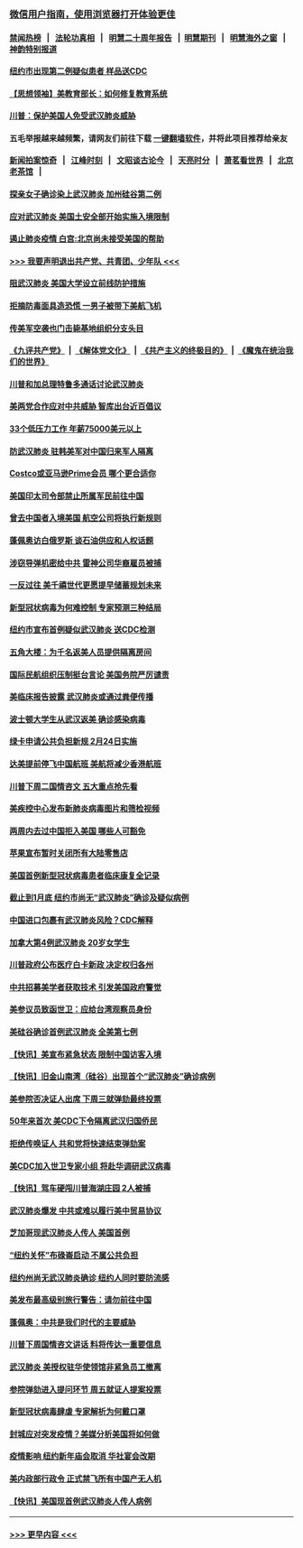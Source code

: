### [微信用户指南，使用浏览器打开体验更佳](https://github.com/gfw-breaker/banned-news1/blob/master/indexes/wechat-guide.md?t=0)
#### [禁闻热榜](热点新闻.md?t=0)  &nbsp;&nbsp;|&nbsp;&nbsp; [法轮功真相](https://github.com/gfw-breaker/truth/blob/master/README.md?t=0) &nbsp;&nbsp;|&nbsp;&nbsp; [明慧二十周年报告](https://github.com/gfw-breaker/mh-reports/blob/master/README.md?t=0) &nbsp;&nbsp;|&nbsp;&nbsp;[明慧期刊](https://github.com/gfw-breaker/mh-qikan) &nbsp;&nbsp;|&nbsp;&nbsp; [明慧海外之窗](https://github.com/gfw-breaker/mh-news/blob/master/README.md?t=0) &nbsp;&nbsp;|&nbsp;&nbsp; [神韵特别报道](https://github.com/gfw-breaker/mh-news/blob/master/shenyun.md?t=0)
#### [纽约市出现第二例疑似患者 样品送CDC](../pages/nsc412/n11840010.md?t=02031202) 
#### [【思想领袖】美教育部长：如何修复教育系统](../pages/nsc412/n11690865.md?t=02031202) 
#### [川普：保护美国人免受武汉肺炎威胁](../pages/nsc412/n11839718.md?t=02031202) 
#### 五毛举报越来越频繁，请网友们前往下载 [一键翻墙软件](https://github.com/gfw-breaker/ssr-accounts)，并将此项目推荐给亲友
#### [新闻拍案惊奇](https://github.com/gfw-breaker/banned-news1/blob/master/pages/link4.md) &nbsp;&nbsp;|&nbsp;&nbsp; [江峰时刻](https://github.com/gfw-breaker/banned-news1/blob/master/pages/link4.md) &nbsp;&nbsp;|&nbsp;&nbsp; [文昭谈古论今](https://github.com/gfw-breaker/banned-news1/blob/master/pages/link4.md) &nbsp;&nbsp;|&nbsp;&nbsp; [天亮时分](https://github.com/gfw-breaker/banned-news1/blob/master/pages/link4.md) &nbsp;&nbsp;|&nbsp;&nbsp; [萧茗看世界](https://github.com/gfw-breaker/banned-news1/blob/master/pages/link4.md) &nbsp;&nbsp;|&nbsp;&nbsp; [北京老茶馆](https://github.com/gfw-breaker/banned-news1/blob/master/pages/link4.md) &nbsp;&nbsp;|&nbsp;&nbsp; 
#### [探亲女子确诊染上武汉肺炎 加州硅谷第二例](../pages/nsc412/n11839784.md?t=02031202) 
#### [应对武汉肺炎 美国土安全部开始实施入境限制](../pages/nsc412/n11839729.md?t=02031202) 
#### [遏止肺炎疫情 白宫:北京尚未接受美国的帮助](../pages/nsc412/n11839660.md?t=02031202) 
#### [>>> 我要声明退出共产党、共青团、少年队 <<<](https://github.com/begood0513/goodnews/blob/master/quit/letter.md) 
#### [阻武汉肺炎 美国大学设立前线防护措施](../pages/nsc412/n11839479.md?t=02031202) 
#### [拒摘防毒面具造恐慌 一男子被带下美航飞机](../pages/nsc412/n11839455.md?t=02031202) 
#### [传美军空袭也门击毙基地组织分支头目](../pages/nsc412/n11839210.md?t=02031202) 
#### [《九评共产党》](https://github.com/begood0513/9ping.md/blob/master/README.md) &nbsp;|&nbsp; [《解体党文化》](../../../../jtdwh.md/blob/master/README.md)  &nbsp;|&nbsp; [《共产主义的终极目的》](../../../../gczydzjmd.md/blob/master/README.md) &nbsp;|&nbsp; [《魔鬼在统治我们的世界》](../../../../mgztzwmdsj.md/blob/master/README.md) 
#### [川普和加总理特鲁多通话讨论武汉肺炎](../pages/nsc412/n11839128.md?t=02031202) 
#### [美两党合作应对中共威胁 智库出台近百倡议](../pages/nsc412/n11838437.md?t=02031202) 
#### [33个低压力工作 年薪75000美元以上](../pages/nsc412/n11834441.md?t=02031202) 
#### [防武汉肺炎 驻韩美军对中国归来军人隔离](../pages/nsc412/n11838970.md?t=02031202) 
#### [Costco或亚马逊Prime会员 哪个更合适你](../pages/nsc412/n11834459.md?t=02031202) 
#### [美国印太司令部禁止所属军民前往中国](../pages/nsc412/n11838418.md?t=02031202) 
#### [曾去中国者入境美国 航空公司将执行新规则](../pages/nsc412/n11838375.md?t=02031202) 
#### [蓬佩奥访白俄罗斯 谈石油供应和人权话题](../pages/nsc412/n11838242.md?t=02031202) 
#### [涉窃导弹机密给中共 雷神公司华裔雇员被捕](../pages/nsc412/n11838129.md?t=02031202) 
#### [一反过往 美千禧世代更愿提早储蓄规划未来](../pages/nsc412/n11837601.md?t=02031202) 
#### [新型冠状病毒为何难控制 专家预测三种结局](../pages/nsc412/n11838002.md?t=02031202) 
#### [纽约市宣布首例疑似武汉肺炎 送CDC检测](../pages/nsc412/n11837852.md?t=02031202) 
#### [五角大楼：为千名返美人员提供隔离房间](../pages/nsc412/n11837831.md?t=02031202) 
#### [国际民航组织压制挺台言论 美国务院严厉谴责](../pages/nsc412/n11837791.md?t=02031202) 
#### [美临床报告披露 武汉肺炎或通过粪便传播](../pages/nsc412/n11837626.md?t=02031202) 
#### [波士顿大学生从武汉返美 确诊感染病毒](../pages/nsc412/n11837580.md?t=02031202) 
#### [绿卡申请公共负担新规 2月24日实施](../pages/nsc412/n11836634.md?t=02031202) 
#### [达美提前停飞中国航班 美航将减少香港航班](../pages/nsc412/n11837649.md?t=02031202) 
#### [川普下周二国情咨文 五大重点抢先看](../pages/nsc412/n11837512.md?t=02031202) 
#### [美疾控中心发布新肺炎病毒图片和筛检视频](../pages/nsc412/n11837491.md?t=02031202) 
#### [两周内去过中国拒入美国 哪些人可豁免](../pages/nsc412/n11837400.md?t=02031202) 
#### [苹果宣布暂时关闭所有大陆零售店](../pages/nsc412/n11837097.md?t=02031202) 
#### [美国首例新型冠状病毒患者临床康复全记录](../pages/nsc412/n11836513.md?t=02031202) 
#### [截止到1月底  纽约市尚无“武汉肺炎”确诊及疑似病例](../pages/nsc412/n11836657.md?t=02031202) 
#### [中国进口包裹有武汉肺炎风险？CDC解释](../pages/nsc412/n11836321.md?t=02031202) 
#### [加拿大第4例武汉肺炎 20岁女学生](../pages/nsc412/n11836537.md?t=02031202) 
#### [川普政府公布医疗白卡新政 决定权归各州](../pages/nsc412/n11836336.md?t=02031202) 
#### [中共招募美学者获取技术 引发美国政府警觉](../pages/nsc412/n11836277.md?t=02031202) 
#### [美参议员致函世卫：应给台湾观察员身份](../pages/nsc412/n11836183.md?t=02031202) 
#### [美硅谷确诊首例武汉肺炎 全美第七例](../pages/nsc412/n11836093.md?t=02031202) 
#### [【快讯】美宣布紧急状态 限制中国访客入境](../pages/nsc412/n11836030.md?t=02031202) 
#### [【快讯】旧金山南湾（硅谷）出现首个“武汉肺炎”确诊病例](../pages/nsc412/n11836084.md?t=02031202) 
#### [美参院否决证人出席 下周三就弹劾最终投票](../pages/nsc412/n11835900.md?t=02031202) 
#### [50年来首次 美CDC下令隔离武汉归国侨民](../pages/nsc412/n11835854.md?t=02031202) 
#### [拒绝传唤证人 共和党将快速结束弹劾案](../pages/nsc412/n11835573.md?t=02031202) 
#### [美CDC加入世卫专家小组 将赴华调研武汉病毒](../pages/nsc412/n11835584.md?t=02031202) 
#### [【快讯】驾车硬闯川普海湖庄园 2人被捕](../pages/nsc412/n11835785.md?t=02031202) 
#### [武汉肺炎爆发 中共或难以履行美中贸易协议](../pages/nsc412/n11834752.md?t=02031202) 
#### [芝加哥现武汉肺炎人传人 美国首例](../pages/nsc412/n11834730.md?t=02031202) 
#### [“纽约关怀”布碌崙启动  不属公共负担](../pages/nsc412/n11834269.md?t=02031202) 
#### [纽约州尚无武汉肺炎确诊  纽约人同时要防流感](../pages/nsc412/n11834247.md?t=02031202) 
#### [美发布最高级别旅行警告：请勿前往中国](../pages/nsc412/n11834038.md?t=02031202) 
#### [蓬佩奥：中共是我们时代的主要威胁](../pages/nsc412/n11833434.md?t=02031202) 
#### [川普下周国情咨文讲话 料将传达一重要信息](../pages/nsc412/n11833714.md?t=02031202) 
#### [武汉肺炎 美授权驻华使领馆非紧急员工撤离](../pages/nsc412/n11833604.md?t=02031202) 
#### [参院弹劾进入提问环节 周五就证人提案投票](../pages/nsc412/n11833522.md?t=02031202) 
#### [新型冠状病毒肆虐 专家解析为何戴口罩](../pages/nsc412/n11833332.md?t=02031202) 
#### [封城应对突发疫情？美媒分析美国将如何做](../pages/nsc412/n11831560.md?t=02031202) 
#### [疫情影响 纽约新年庙会取消 华社宴会改期](../pages/nsc412/n11831457.md?t=02031202) 
#### [美内政部行政令 正式禁飞所有中国产无人机](../pages/nsc412/n11833169.md?t=02031202) 
#### [【快讯】美国现首例武汉肺炎人传人病例](../pages/nsc412/n11833284.md?t=02031202) 

----
#### [ >>> 更早内容 <<< ](../indexes/nsc412-earlier.md)
